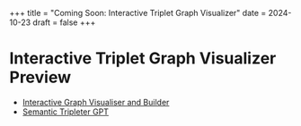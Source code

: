 +++
title = "Coming Soon: Interactive Triplet Graph Visualizer"
date = 2024-10-23
draft = false
+++

# Interactive Triplet Graph Visualizer Preview

* [Interactive Graph Visualiser and Builder](https://gwwtests.github.io/24/visjs-vis-network-subject-object-predicate/graph-relationships-ver-5-mod.html)
* [Semantic Tripleter GPT](https://chatgpt.com/g/g-6730f18c987c8190baeeb872c2504306-semantic-tripleter)
